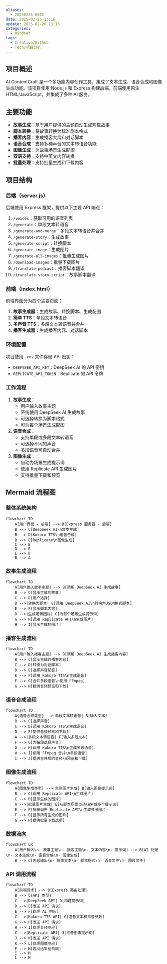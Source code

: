 ```yaml
---
aliases:
  - 20250226-0002
date: 2025-02-26 13:16
update: 2025-02-26 13:16
categories:
  - Mindset
tags:
  - Creative/Github
  - Tech/项目分析
---
```

## 项目概述
AI ContentCraft 是一个多功能内容创作工具，集成了文本生成、语音合成和图像生成功能。该项目使用 Node.js 和 Express 构建后端，前端使用原生 HTML/JavaScript，并集成了多种 AI 服务。
## 主要功能
- **故事生成**：基于用户提供的主题自动生成短篇故事
- **脚本转换**：将故事转换为标准剧本格式
- **播客内容**：生成播客大纲和对话脚本
- **语音合成**：支持多种声音的文本转语音功能
- **图像生成**：为故事场景生成配图
- **双语支持**：支持中英文内容转换
- **批量处理**：支持批量生成和下载内容
## 项目结构
### 后端（server.js）
后端使用 Express 框架，提供以下主要 API 端点：
1. `/voices`：获取可用的语音列表
2. `/generate`：单段文本转语音
3. `/generate-and-merge`：多段文本转语音并合并
4. `/generate-story`：生成故事
5. `/generate-script`：转换脚本
6. `/generate-image`：生成图片
7. `/generate-all-images`：批量生成图片
8. `/download-images`：批量下载图片
9. `/translate-podcast`：播客脚本翻译
10. `/translate-story-script`：故事脚本翻译
### 前端（index.html）
前端界面分为四个主要页面：
1. **故事生成器**：生成故事、转换脚本、生成配图
2. **简单 TTS**：单段文本转语音
3. **多声音 TTS**：多段文本转语音并合并
4. **播客生成器**：生成播客内容、对话脚本
### 环境配置
项目使用 `.env` 文件存储 API 密钥：
- `DEEPSEEK_API_KEY`：DeepSeek AI 的 API 密钥
- `REPLICATE_API_TOKEN`：Replicate 的 API 令牌
### 工作流程
1. **故事生成**：
   - 用户输入故事主题
   - 系统使用 DeepSeek AI 生成故事
   - 可选择转换为脚本格式
   - 可为每个场景生成配图
2. **语音合成**：
   - 支持单段或多段文本转语音
   - 可选择不同的声音
   - 多段语音可自动合并
3. **图像生成**：
   - 自动为场景生成提示词
   - 使用 Replicate API 生成图片
   - 支持批量下载和预览


##  Mermaid 流程图
### 整体系统架构
```mermaid
flowchart TD
    A[用户界面 - 前端] --> B[Express 服务器 - 后端]
    B --> C[DeepSeek AI\n文本生成]
    B --> D[Kokoro TTS\n语音合成]
    B --> E[Replicate\n图像生成]
    C --> B
    D --> B
    E --> B
    B --> A
```
### 故事生成流程
```mermaid
flowchart TD
    A[用户输入故事主题] --> B[调用 DeepSeek AI 生成故事]
    B --> C[显示生成的故事]
    C --> D{用户选择}
    D -->|转换为脚本| E[调用 DeepSeek AI\n转换为JSON格式脚本]
    E --> F[显示脚本内容]
    D -->|生成场景图片| G[为每个场景生成提示词]
    G --> H[调用 Replicate API\n生成图片]
    H --> I[显示生成的图片]
```
### 播客生成流程
```mermaid
flowchart TD
    A[用户输入播客主题] --> B[调用 DeepSeek AI 生成播客内容]
    B --> C[显示生成的播客内容]
    C --> D[转换为对话脚本]
    D --> E[选择声音配音]
    E --> F[调用 Kokoro TTS\n生成语音]
    F --> G[合并多段语音\n使用 FFmpeg]
    G --> H[提供音频预览和下载]
```
### 语音合成流程
```mermaid
flowchart TD
    A{语音合成类型} -->|单段文本转语音| B[输入文本]
    B --> C[选择声音]
    C --> D[调用 Kokoro TTS\n生成语音]
    D --> E[提供音频预览和下载]
    A -->|多段文本转语音| F[输入多段文本]
    F --> G[为每段选择声音]
    G --> H[调用 Kokoro TTS\n生成多段语音]
    H --> I[使用 FFmpeg 合并\n多段语音]
    I --> J[提供合并后的音频\n预览和下载]
```
### 图像生成流程
```mermaid
flowchart TD
    A{图像生成类型} -->|单张图片生成| B[输入图像提示词]
    B --> C[调用 Replicate API\n生成图片]
    C --> D[显示生成的图片]
    A -->|批量图片生成| E[从脚本场景自动\n生成多个提示词]
    E --> F[批量调用 Replicate API\n生成多张图片]
    F --> G[显示所有生成的图片]
    G --> H[提供批量下载选项]
```
### 数据流向
```mermaid
flowchart LR
    A[用户输入\n- 故事主题\n- 播客主题\n- 文本内容\n- 提示词] --> B[AI 处理\n- 文本生成\n- 语音合成\n- 图像生成]
    B --> C[内容输出\n- 故事文本\n- 脚本格式\n- 语音文件\n- 图片文件]
```
### API 调用流程
```mermaid
flowchart TD
    A[前端请求] --> B[Express 路由处理]
    B --> C{API 类型}
    C -->|DeepSeek API| D[构建提示词]
    D --> E[发送 API 请求]
    E --> F[处理 AI 响应]
    C -->|Kokoro TTS API| G[准备文本和声音参数]
    G --> H[发送 API 请求]
    H --> I[处理音频响应]
    C -->|Replicate API| J[准备图像提示词]
    J --> K[发送 API 请求]
    K --> L[处理图像响应]
    F --> M[返回结果给前端]
    I --> M
    L --> M
```
